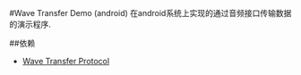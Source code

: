 #Wave Transfer Demo (android)
在android系统上实现的通过音频接口传输数据的演示程序.

##依赖
- [Wave Transfer Protocol](https://github.com/abysshal/WaveTransProto "a related project")